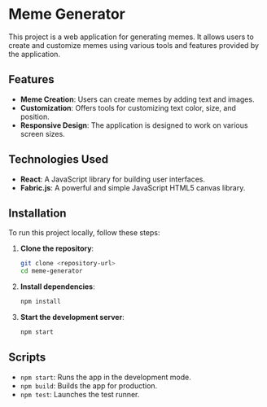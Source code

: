 # Meme Generator

This project is a web application for generating memes. It allows users to create and customize memes using various tools and features provided by the application.

## Features

- **Meme Creation**: Users can create memes by adding text and images.
- **Customization**: Offers tools for customizing text color, size, and position.
- **Responsive Design**: The application is designed to work on various screen sizes.

## Technologies Used

- **React**: A JavaScript library for building user interfaces.
- **Fabric.js**: A powerful and simple JavaScript HTML5 canvas library.

## Installation

To run this project locally, follow these steps:

1. **Clone the repository**:
   ```bash
   git clone <repository-url>
   cd meme-generator
   ```

2. **Install dependencies**:
   ```bash
   npm install
   ```

3. **Start the development server**:
   ```bash
   npm start
   ```

## Scripts

- `npm start`: Runs the app in the development mode.
- `npm build`: Builds the app for production.
- `npm test`: Launches the test runner.
